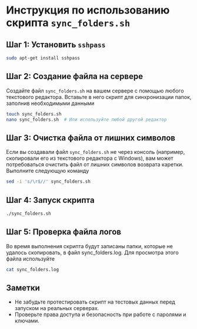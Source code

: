 # Инструкция по использованию скрипта `sync_folders.sh`

## Шаг 1: Установить `sshpass`

```bash
sudo apt-get install sshpass
```

## Шаг 2: Создание файла на сервере

Создайте файл `sync_folders.sh` на вашем сервере с помощью любого текстового редактора. Вставьте в него скрипт для синхронизации папок, заполнив необходимыми данными

```bash
touch sync_folders.sh
nano sync_folders.sh  # Или используйте любой другой редактор
```

## Шаг 3: Очистка файла от лишних символов

Если вы создавали файл `sync_folders.sh` не через консоль (например, скопировали его из текстового редактора с Windows), вам может потребоваться очистить файл от лишних символов возврата каретки. Выполните следующую команду

```bash
sed -i 's/\r$//' sync_folders.sh
```

## Шаг 4: Запуск скрипта

```bash
./sync_folders.sh
```

## Шаг 5: Проверка файла логов

Во время выполнения скрипта будут записаны папки, которые не удалось скопировать, в файл sync_folders.log. Для просмотра этого файла используйте

```bash
cat sync_folders.log
```

## Заметки

- Не забудьте протестировать скрипт на тестовых данных перед запуском на реальных серверах.
- Проверьте права доступа и безопасность при работе с паролями и ключами.